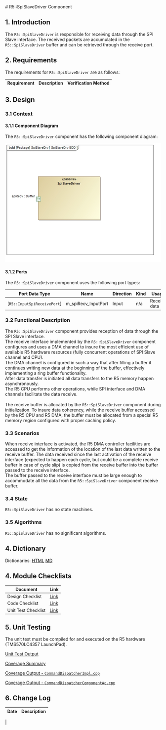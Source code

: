 <title>R5::SpiSlaveDriver Component SDD</title>
# R5::SpiSlaveDriver Component

## 1. Introduction

The `R5::SpiSlaveDriver` is responsible for receiving data through the SPI Slave interface.
The received packets are accumulated in the `R5::SpiSlaveDriver` buffer and can be retrieved through the receive port.

## 2. Requirements

The requirements for `R5::SpiSlaveDriver` are as follows:

Requirement | Description | Verification Method
----------- | ----------- | -------------------

## 3. Design

### 3.1 Context

#### 3.1.1 Component Diagram

The `R5::SpiSlaveDriver` component has the following component diagram:

![`R5::SpiSlaveDriver` Diagram](img/SpiSlaveDrvBDD.jpg "SpiSlaveDriver")

#### 3.1.2 Ports

The `R5::SpiSlaveDriver` component uses the following port types:

Port Data Type | Name | Direction | Kind | Usage
-------------- | ---- | --------- | ---- | -----
[`R5::InputSpiReceivePort`] | m_spiRecv_InputPort | Input | n/a | Receive data

### 3.2 Functional Description

The `R5::SpiSlaveDriver` component provides reception of data through the SPI Slave interface.
<br>The receive interface implemented by the `R5::SpiSlaveDriver` component configures and uses a DMA channel to insure the most efficient use of available R5 hardware resources (fully concurrent operations of SPI Slave channel and CPU).
<br>The DMA channel is configured in such a way that after filling a buffer it continues writing new data at the beginning of the buffer, effectively implementing a ring buffer functionality.
<br>After data transfer is initiated all data transfers to the R5 memory happen asynchronously.
<br>The R5 CPU performs other operations, while SPI interface and DMA channels facilitate the data receive.
<br>
<br>The receive buffer is allocated by the `R5::SpiSlaveDriver` component during initialization.
To insure data coherency, while the receive buffer accessed by the R5 CPU and R5 DMA, the buffer must be allocated from a special R5 memory region configured with proper caching policy.

### 3.3 Scenarios

When receive interface is activated, the R5 DMA controller facilities are accessed to get the information of the location of the last data written to the receive buffer.
The data received since the last activation of the receive interface (expected to happen each cycle, but could be a complete receive buffer in case of cycle slip) is copied from the receive buffer into the buffer passed to the receive interface.
<br>The buffer passed to the receive interface must be large enough to accommodate all the data from the `R5::SpiSlaveDriver` component receive buffer.

### 3.4 State

`R5::SpiSlaveDriver` has no state machines.

### 3.5 Algorithms

`R5::SpiSlaveDriver` has no significant algorithms.

## 4. Dictionary

Dictionaries: [HTML](SpiSlaveDriver.html) [MD](SpiSlaveDriver.md)

## 4. Module Checklists

Document | Link
-------- | ----
Design Checklist | [Link](Checklist_Design.xlsx)
Code Checklist | [Link](Checklist_Code.xlsx)
Unit Test Checklist | [Link](Checklist_Unit_Test.xls)

## 5. Unit Testing

The unit test must be compiled for and executed on the R5 hardware (TMS570LC4357 LaunchPad).

[Unit Test Output](../test/ut/output/test.txt)

[Coverage Summary](../test/ut/output/SvcSpiSlaveDriver_gcov.txt)

[Coverage Output - `CommandDispatcherImpl.cpp`](../test/ut/output/CommandDispatcherImpl.cpp.gcov)

[Coverage Output - `CommandDispatcherComponentAc.cpp`](../test/ut/output/CommandDispatcherComponentAc.cpp.gcov)

## 6. Change Log

Date | Description
---- | -----------
 |



